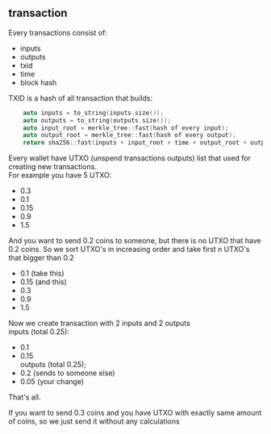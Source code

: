 ## transaction

Every transactions consist of:
- inputs
- outputs
- txid
- time
- block hash

TXID is a hash of all transaction that builds:

```c++
    auto inputs = to_string(inputs.size());
    auto outputs = to_string(outputs.size());
    auto input_root = merkle_tree::fast(hash of every input);
    auto output_root = merkle_tree::fast(hash of every output);
    return sha256::fast(inputs + input_root + time + output_root + outputs)
```

Every wallet have UTXO (unspend transactions outputs) list that used for creating new transactions.  
For example you have 5 UTXO:
- 0.3
- 0.1
- 0.15
- 0.9
- 1.5

And you want to send 0.2 coins to someone, but there is no UTXO that have 0.2 coins. So we sort UTXO's in increasing order and take first n UTXO's that bigger than 0.2
- 0.1 (take this)
- 0.15 (and this)
- 0.3
- 0.9
- 1.5

Now we create transaction with 2 inputs and 2 outputs  
inputs (total 0.25):
- 0.1
- 0.15  
  outputs (total 0.25);
- 0.2  (sends to someone else)
- 0.05 (your change)

That's all.

If you want to send 0.3 coins and you have UTXO with exactly same amount of coins, so we just send it without any calculations
